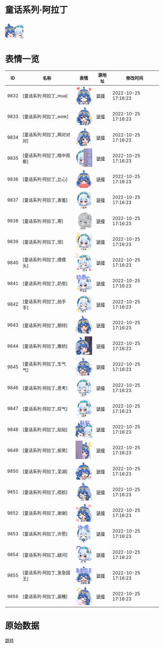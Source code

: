# 童话系列·阿拉丁

<img src="./cover.png" height="60" alt="cover" />

# 表情一览

|ID|名称|表情|源地址|修改时间|
|----|----|----|----|----|
|9832|[童话系列·阿拉丁_mua]|<img src="./pic/009832_%5B童话系列·阿拉丁_mua%5D.png" height="60" alt="mua"/>|[链接](http://i0.hdslb.com/bfs/emote/79b4942824c3c2479c6293e32b999bd67a7422fc.png)|2022-10-25 17:16:23|
|9833|[童话系列·阿拉丁_wink]|<img src="./pic/009833_%5B童话系列·阿拉丁_wink%5D.png" height="60" alt="wink"/>|[链接](http://i0.hdslb.com/bfs/emote/bfbf7d4756203dc6c1bad1e07ecb5729ca061738.png)|2022-10-25 17:16:23|
|9834|[童话系列·阿拉丁_啊对对对]|<img src="./pic/009834_%5B童话系列·阿拉丁_啊对对对%5D.png" height="60" alt="啊对对对"/>|[链接](http://i0.hdslb.com/bfs/emote/a3d0a9fa1689c32804bcdf18ce3cc6bf60cf1337.png)|2022-10-25 17:16:23|
|9835|[童话系列·阿拉丁_暗中观察]|<img src="./pic/009835_%5B童话系列·阿拉丁_暗中观察%5D.png" height="60" alt="暗中观察"/>|[链接](http://i0.hdslb.com/bfs/emote/1ca5acdf75ad6ac650c00ec452c66f6092e0a2b2.png)|2022-10-25 17:16:23|
|9836|[童话系列·阿拉丁_比心]|<img src="./pic/009836_%5B童话系列·阿拉丁_比心%5D.png" height="60" alt="比心"/>|[链接](http://i0.hdslb.com/bfs/emote/e7ca8284f5635793b1ed68871592ce4dd6eefb75.png)|2022-10-25 17:16:23|
|9837|[童话系列·阿拉丁_害羞]|<img src="./pic/009837_%5B童话系列·阿拉丁_害羞%5D.png" height="60" alt="害羞"/>|[链接](http://i0.hdslb.com/bfs/emote/91374b5022e57a69206787fd2f5b5f0b332c2e90.png)|2022-10-25 17:16:23|
|9838|[童话系列·阿拉丁_寄]|<img src="./pic/009838_%5B童话系列·阿拉丁_寄%5D.png" height="60" alt="寄"/>|[链接](http://i0.hdslb.com/bfs/emote/1d0fa92c611a3e76d6376e2cb5fa7cf8d0cbe2df.png)|2022-10-25 17:16:23|
|9839|[童话系列·阿拉丁_惊]|<img src="./pic/009839_%5B童话系列·阿拉丁_惊%5D.png" height="60" alt="惊"/>|[链接](http://i0.hdslb.com/bfs/emote/c4dd72fc0018d0c727551268e4c3752f79929150.png)|2022-10-25 17:16:23|
|9840|[童话系列·阿拉丁_摸摸头]|<img src="./pic/009840_%5B童话系列·阿拉丁_摸摸头%5D.png" height="60" alt="摸摸头"/>|[链接](http://i0.hdslb.com/bfs/emote/b72562aceb234c8a13acf0898e418b5fcb6b9af4.png)|2022-10-25 17:16:23|
|9841|[童话系列·阿拉丁_奶思]|<img src="./pic/009841_%5B童话系列·阿拉丁_奶思%5D.png" height="60" alt="奶思"/>|[链接](http://i0.hdslb.com/bfs/emote/ac345ef19a143eb3b4c4cdfada0436f2fd46fe37.png)|2022-10-25 17:16:23|
|9842|[童话系列·阿拉丁_拍手手]|<img src="./pic/009842_%5B童话系列·阿拉丁_拍手手%5D.png" height="60" alt="拍手手"/>|[链接](http://i0.hdslb.com/bfs/emote/45583c17d85482670c3504bd7e05ef32cd87f36a.png)|2022-10-25 17:16:23|
|9843|[童话系列·阿拉丁_期待]|<img src="./pic/009843_%5B童话系列·阿拉丁_期待%5D.png" height="60" alt="期待"/>|[链接](http://i0.hdslb.com/bfs/emote/3396266291e453e46d957b5fe5da3d50edb02ffa.png)|2022-10-25 17:16:23|
|9844|[童话系列·阿拉丁_撒娇]|<img src="./pic/009844_%5B童话系列·阿拉丁_撒娇%5D.png" height="60" alt="撒娇"/>|[链接](http://i0.hdslb.com/bfs/emote/c9dd128d03fe16aa79fcbada16f5c017755b9c6d.png)|2022-10-25 17:16:23|
|9845|[童话系列·阿拉丁_生气气]|<img src="./pic/009845_%5B童话系列·阿拉丁_生气气%5D.png" height="60" alt="生气气"/>|[链接](http://i0.hdslb.com/bfs/emote/d7e1f7faf66366eb34c64e4c743f7ba9bc62d404.png)|2022-10-25 17:16:23|
|9846|[童话系列·阿拉丁_思考]|<img src="./pic/009846_%5B童话系列·阿拉丁_思考%5D.png" height="60" alt="思考"/>|[链接](http://i0.hdslb.com/bfs/emote/ab02f46a118fa4150d7aef29c9ae8bec063fe51b.png)|2022-10-25 17:16:23|
|9847|[童话系列·阿拉丁_叹气]|<img src="./pic/009847_%5B童话系列·阿拉丁_叹气%5D.png" height="60" alt="叹气"/>|[链接](http://i0.hdslb.com/bfs/emote/b3d8eeb29722458b9382706bcf562562670b9ade.png)|2022-10-25 17:16:23|
|9848|[童话系列·阿拉丁_贴贴]|<img src="./pic/009848_%5B童话系列·阿拉丁_贴贴%5D.png" height="60" alt="贴贴"/>|[链接](http://i0.hdslb.com/bfs/emote/efa77656d5113765a2524b989557ef909df696df.png)|2022-10-25 17:16:23|
|9849|[童话系列·阿拉丁_偷笑]|<img src="./pic/009849_%5B童话系列·阿拉丁_偷笑%5D.png" height="60" alt="偷笑"/>|[链接](http://i0.hdslb.com/bfs/emote/9f0bfc402f2f5f44c248f7494be1b420f4558010.png)|2022-10-25 17:16:23|
|9850|[童话系列·阿拉丁_芜湖]|<img src="./pic/009850_%5B童话系列·阿拉丁_芜湖%5D.png" height="60" alt="芜湖"/>|[链接](http://i0.hdslb.com/bfs/emote/20c6e78528f3896c6a0f3db7ad10843d1041d889.png)|2022-10-25 17:16:23|
|9851|[童话系列·阿拉丁_捂脸]|<img src="./pic/009851_%5B童话系列·阿拉丁_捂脸%5D.png" height="60" alt="捂脸"/>|[链接](http://i0.hdslb.com/bfs/emote/96d4b26618c81dfa6bdf245879dbdfbb4fc321c6.png)|2022-10-25 17:16:23|
|9852|[童话系列·阿拉丁_谢谢]|<img src="./pic/009852_%5B童话系列·阿拉丁_谢谢%5D.png" height="60" alt="谢谢"/>|[链接](http://i0.hdslb.com/bfs/emote/8ae453f241b7e61166a56675ceec6f5a26a277bb.png)|2022-10-25 17:16:23|
|9853|[童话系列·阿拉丁_许愿]|<img src="./pic/009853_%5B童话系列·阿拉丁_许愿%5D.png" height="60" alt="许愿"/>|[链接](http://i0.hdslb.com/bfs/emote/45ebf6919f16d1582ab56ce91cf5549b1b25f961.png)|2022-10-25 17:16:23|
|9854|[童话系列·阿拉丁_疑问]|<img src="./pic/009854_%5B童话系列·阿拉丁_疑问%5D.png" height="60" alt="疑问"/>|[链接](http://i0.hdslb.com/bfs/emote/056e7d84c770532471fa90e414c3888e2bf09502.png)|2022-10-25 17:16:23|
|9855|[童话系列·阿拉丁_急急国王]|<img src="./pic/009855_%5B童话系列·阿拉丁_急急国王%5D.png" height="60" alt="急急国王"/>|[链接](http://i0.hdslb.com/bfs/emote/b42bbab3b704893b7c6ed8af81652d5745a76818.png)|2022-10-25 17:16:23|
|9856|[童话系列·阿拉丁_装睡]|<img src="./pic/009856_%5B童话系列·阿拉丁_装睡%5D.png" height="60" alt="装睡"/>|[链接](http://i0.hdslb.com/bfs/emote/37bc59882f91119ee58f9f635525ad91e43feed1.png)|2022-10-25 17:16:23|

# 原始数据

[跳转](./raw.json)

